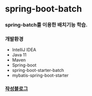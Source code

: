 # spring-boot-batch
### spring-batch를 이용한 배치기능 학습.
### 개발환경

* IntelliJ IDEA 
* Java 11
* Maven
* Spring-boot
* spring-boot-starter-batch
* mybatis-spring-boot-starter
### [작성블로그](https://yoon9.tistory.com/30) 
